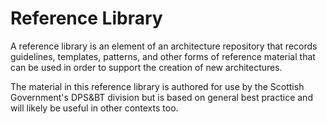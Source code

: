 # Reference Library

A reference library is an element of an architecture repository that records guidelines, templates, patterns, and other forms of reference material that can be used in order to support the creation of new architectures.

The material in this reference library is authored for use by the Scottish Government's DPS&BT division but is based on general best practice and will likely be useful in other contexts too.
